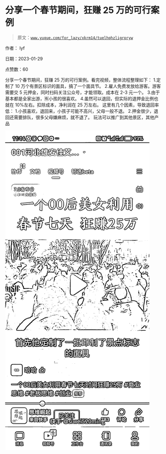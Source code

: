 # 分享一个春节期间，狂赚 25 万的可行案例

> 原文：[`www.yuque.com/for_lazy/xkrm14/tuelhqhzligrpryw`](https://www.yuque.com/for_lazy/xkrm14/tuelhqhzligrpryw)

作者： lyf 

日期：2023-01-29 

点赞数：60 

分享一个春节期间，狂赚 25 万的可行案例。看完视频，整体流程整理如下： 1.定制了 10 万个有景区标识的面具，搞了一个面具节。 2.雇人免费发放给游客。游客需要交 5 元押金，同时扫码关注公众号，才能领取。成本在 2-3 元一个。 3.由于基本都是全家出游，🈶小孩的很喜欢。 4.虽然可以退回，但实际的退押金比例也就在 10%左右。扣除成本，净利润在 25 万左右。 这里有几个因素，导致退回率低： 1.小孩喜欢，退回来，小孩子可能不高兴，父母一般不退。 2.押金很少，退回还需要排队，很多父母嫌麻烦，就不退了。 玩法可以推广到其他景区，其他产品 

![](img/6d1c3e11ee459247fdee36ae781e9c27.png) 


